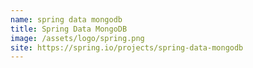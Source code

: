 ```yaml
---
name: spring data mongodb
title: Spring Data MongoDB
image: /assets/logo/spring.png
site: https://spring.io/projects/spring-data-mongodb
---
```

